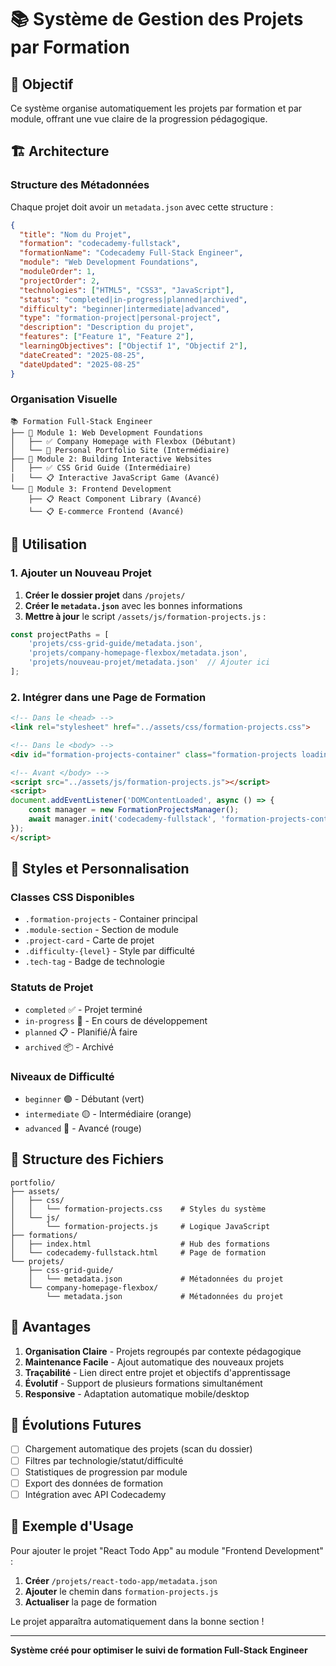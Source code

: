 # 📚 Système de Gestion des Projets par Formation

## 🎯 Objectif

Ce système organise automatiquement les projets par formation et par module, offrant une vue claire de la progression pédagogique.

## 🏗️ Architecture

### Structure des Métadonnées
Chaque projet doit avoir un `metadata.json` avec cette structure :

```json
{
  "title": "Nom du Projet",
  "formation": "codecademy-fullstack",
  "formationName": "Codecademy Full-Stack Engineer",
  "module": "Web Development Foundations",
  "moduleOrder": 1,
  "projectOrder": 2,
  "technologies": ["HTML5", "CSS3", "JavaScript"],
  "status": "completed|in-progress|planned|archived",
  "difficulty": "beginner|intermediate|advanced",
  "type": "formation-project|personal-project",
  "description": "Description du projet",
  "features": ["Feature 1", "Feature 2"],
  "learningObjectives": ["Objectif 1", "Objectif 2"],
  "dateCreated": "2025-08-25",
  "dateUpdated": "2025-08-25"
}
```

### Organisation Visuelle

```
📚 Formation Full-Stack Engineer
├── 📖 Module 1: Web Development Foundations
│   ├── ✅ Company Homepage with Flexbox (Débutant)
│   └── 🔄 Personal Portfolio Site (Intermédiaire)
├── 📖 Module 2: Building Interactive Websites  
│   ├── ✅ CSS Grid Guide (Intermédiaire)
│   └── 📋 Interactive JavaScript Game (Avancé)
└── 📖 Module 3: Frontend Development
    ├── 📋 React Component Library (Avancé)
    └── 📋 E-commerce Frontend (Avancé)
```

## 🔧 Utilisation

### 1. Ajouter un Nouveau Projet

1. **Créer le dossier projet** dans `/projets/`
2. **Créer le `metadata.json`** avec les bonnes informations
3. **Mettre à jour** le script `/assets/js/formation-projects.js` :

```javascript
const projectPaths = [
    'projets/css-grid-guide/metadata.json',
    'projets/company-homepage-flexbox/metadata.json',
    'projets/nouveau-projet/metadata.json'  // Ajouter ici
];
```

### 2. Intégrer dans une Page de Formation

```html
<!-- Dans le <head> -->
<link rel="stylesheet" href="../assets/css/formation-projects.css">

<!-- Dans le <body> -->
<div id="formation-projects-container" class="formation-projects loading"></div>

<!-- Avant </body> -->
<script src="../assets/js/formation-projects.js"></script>
<script>
document.addEventListener('DOMContentLoaded', async () => {
    const manager = new FormationProjectsManager();
    await manager.init('codecademy-fullstack', 'formation-projects-container');
});
</script>
```

## 🎨 Styles et Personnalisation

### Classes CSS Disponibles
- `.formation-projects` - Container principal
- `.module-section` - Section de module
- `.project-card` - Carte de projet
- `.difficulty-{level}` - Style par difficulté
- `.tech-tag` - Badge de technologie

### Statuts de Projet
- `completed` ✅ - Projet terminé
- `in-progress` 🔄 - En cours de développement
- `planned` 📋 - Planifié/À faire
- `archived` 📦 - Archivé

### Niveaux de Difficulté
- `beginner` 🟢 - Débutant (vert)
- `intermediate` 🟡 - Intermédiaire (orange)
- `advanced` 🔴 - Avancé (rouge)

## 📁 Structure des Fichiers

```
portfolio/
├── assets/
│   ├── css/
│   │   └── formation-projects.css    # Styles du système
│   └── js/
│       └── formation-projects.js     # Logique JavaScript
├── formations/
│   ├── index.html                    # Hub des formations
│   └── codecademy-fullstack.html     # Page de formation
└── projets/
    ├── css-grid-guide/
    │   └── metadata.json             # Métadonnées du projet
    └── company-homepage-flexbox/
        └── metadata.json             # Métadonnées du projet
```

## 🚀 Avantages

1. **Organisation Claire** - Projets regroupés par contexte pédagogique
2. **Maintenance Facile** - Ajout automatique des nouveaux projets
3. **Traçabilité** - Lien direct entre projet et objectifs d'apprentissage
4. **Évolutif** - Support de plusieurs formations simultanément
5. **Responsive** - Adaptation automatique mobile/desktop

## 🔄 Évolutions Futures

- [ ] Chargement automatique des projets (scan du dossier)
- [ ] Filtres par technologie/statut/difficulté
- [ ] Statistiques de progression par module
- [ ] Export des données de formation
- [ ] Intégration avec API Codecademy

## 📖 Exemple d'Usage

Pour ajouter le projet "React Todo App" au module "Frontend Development" :

1. **Créer** `/projets/react-todo-app/metadata.json`
2. **Ajouter** le chemin dans `formation-projects.js`
3. **Actualiser** la page de formation

Le projet apparaîtra automatiquement dans la bonne section !

---

**Système créé pour optimiser le suivi de formation Full-Stack Engineer**
